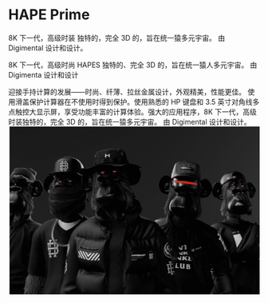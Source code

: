 # HAPE Prime

8K 下一代，高级时装
独特的，完全 3D 的，旨在统一猿多元宇宙。 由 Digimental 设计和设计。

8K 下一代，高级时尚 HAPES 独特的、完全 3D 的，旨在统一猿人多元宇宙。 由 Digimenta 设计和设计

迎接手持计算的发展——时尚、纤薄、拉丝金属设计，外观精美，性能更佳。 使用滑盖保护计算器在不使用时得到保护。使用熟悉的 HP 键盘和 3.5 英寸对角线多点触控大显示屏，享受功能丰富的计算体验。强大的应用程序，8K 下一代，高级时装独特的，完全 3D 的，旨在统一猿多元宇宙。 由 Digimental 设计和设计。
![hapeprime-dapp-collectibles-ethereum-image1_559910d50ddf7dbca919ef474d589435](hapeprime-dapp-collectibles-ethereum-image1_559910d50ddf7dbca919ef474d589435.png)


